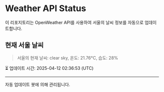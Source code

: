 
# Weather API Status

이 리포지토리는 OpenWeather API를 사용하여 서울의 날씨 정보를 자동으로 업데이트합니다.

## 현재 서울 날씨
> 서울의 현재 날씨: clear sky, 온도: 21.76°C, 습도: 28%

⏳ 업데이트 시간: 2025-04-12 02:36:53 (UTC)

---
자동 업데이트 봇에 의해 관리됩니다.
